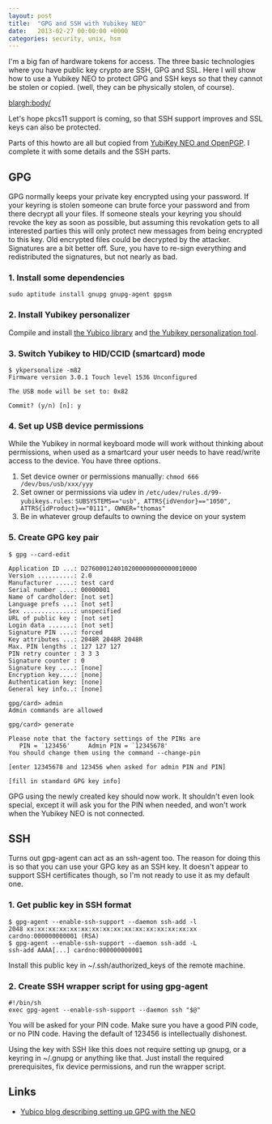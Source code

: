 ```yaml
---
layout: post
title:  "GPG and SSH with Yubikey NEO"
date:   2013-02-27 00:00:00 +0000
categories: security, unix, hsm
---
```

I'm a big fan of hardware tokens for access. The three basic
technologies where you have public key crypto are SSH, GPG and
SSL. Here I will show how to use a Yubikey NEO to protect GPG and SSH
keys so that they cannot be stolen or copied. (well, they can be
physically stolen, of course).

<blargh:body/>

Let's hope pkcs11 support is coming, so that SSH support improves and
SSL keys can also be protected.

Parts of this howto are all but copied from [YubiKey NEO and
OpenPGP](http://www.yubico.com/2012/12/yubikey-neo-openpgp/). I
complete it with some details and the SSH parts.

## GPG

GPG normally keeps your private key encrypted using your password. If
your keyring is stolen someone can brute force your password and from
there decrypt all your files. If someone steals your keyring you
should revoke the key as soon as possible, but assuming this
revokation gets to all interested parties this will only protect new
messages from being encrypted to this key. Old encrypted files could
be decrypted by the attacker. Signatures are a bit better off. Sure,
you have to re-sign everything and redistributed the signatures, but
not nearly as bad.

### 1. Install some dependencies

```shell
sudo aptitude install gnupg gnupg-agent gpgsm
```

### 2. Install Yubikey personalizer

Compile and install [the Yubico library](http://github.com/Yubico/yubico-c)
and [the Yubikey personalization tool](http://github.com/Yubico/yubikey-personalization).

### 3. Switch Yubikey to HID/CCID (smartcard) mode

```
$ ykpersonalize -m82
Firmware version 3.0.1 Touch level 1536 Unconfigured

The USB mode will be set to: 0x82

Commit? (y/n) [n]: y
```

### 4. Set up USB device permissions

While the Yubikey in normal keyboard mode will work without thinking
about permissions, when used as a smartcard your user needs to have
read/write access to the device. You have three options.

1. Set device owner or permissions manually: `chmod 666 /dev/bus/usb/xxx/yyy`
2. Set owner or permissions via udev in `/etc/udev/rules.d/99-yubikeys.rules`:
   `SUBSYSTEMS=="usb", ATTRS{idVendor}=="1050", ATTRS{idProduct}=="0111", OWNER="thomas"`
3. Be in whatever group defaults to owning the device on your system

### 5. Create GPG key pair

```
$ gpg --card-edit

Application ID ...: D2760001240102000000000000010000
Version ..........: 2.0
Manufacturer .....: test card
Serial number ....: 00000001
Name of cardholder: [not set]
Language prefs ...: [not set]
Sex ..............: unspecified
URL of public key : [not set]
Login data .......: [not set]
Signature PIN ....: forced
Key attributes ...: 2048R 2048R 2048R
Max. PIN lengths .: 127 127 127
PIN retry counter : 3 3 3
Signature counter : 0
Signature key ....: [none]
Encryption key....: [none]
Authentication key: [none]
General key info..: [none]

gpg/card> admin
Admin commands are allowed

gpg/card> generate

Please note that the factory settings of the PINs are
   PIN = `123456'     Admin PIN = `12345678'
You should change them using the command --change-pin

[enter 12345678 and 123456 when asked for admin PIN and PIN]

[fill in standard GPG key info]
```

GPG using the newly created key should now work. It shouldn't even
look special, except it will ask you for the PIN when needed, and
won't work when the Yubikey NEO is not connected.

## SSH

Turns out gpg-agent can act as an ssh-agent too. The reason for doing
this is so that you can use your GPG key as an SSH key. It doesn't
appear to support SSH certificates though, so I'm not ready to use it
as my default one.

### 1. Get public key in SSH format

```shell
$ gpg-agent --enable-ssh-support --daemon ssh-add -l
2048 xx:xx:xx:xx:xx:xx:xx:xx:xx:xx:xx:xx:xx:xx:xx:xx cardno:000000000001 (RSA)
$ gpg-agent --enable-ssh-support --daemon ssh-add -L
ssh-add AAAA[...] cardno:000000000001
```

Install this public key in ~/.ssh/authorized_keys of the remote machine.

### 2. Create SSH wrapper script for using gpg-agent

```shell
#!/bin/sh
exec gpg-agent --enable-ssh-support --daemon ssh "$@"
```

You will be asked for your PIN code. Make sure you have a good PIN
code, or no PIN code. Having the default of 123456 is intellectually
dishonest.

Using the key with SSH like this does not require setting up gnupg, or
a keyring in ~/.gnupg or anything like that. Just install the required
prerequisites, fix device permissions, and run the wrapper script.

## Links
* [Yubico blog describing setting up GPG with the NEO](http://www.yubico.com/2012/12/yubikey-neo-openpgp/)
